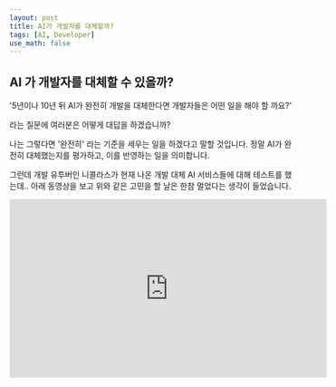 ```yaml
---
layout: post
title: AI가 개발자를 대체할까?
tags: [AI, Developer]
use_math: false
---
```


## AI 가 개발자를 대체할 수 있을까?

'5년이나 10년 뒤 AI가 완전히 개발을 대체한다면 개발자들은 어떤 일을 해야 할 까요?'

라는 질문에 여러분은 어떻게 대답을 하겠습니까?

나는 그렇다면 '완전히' 라는 기준을 세우는 일을 하겠다고 말할 것입니다. 정말 AI가 완전히 대체했는지를 평가하고, 이를 반영하는 일을 의미합니다. 

그런데 개발 유투버인 니콜라스가 현재 나온 개발 대체 AI 서비스들에 대해 테스트를 했는데.. 아래 동영상을 보고 위와 같은 고민을 할 날은 한참 멀었다는 생각이 들었습니다. 

<iframe width="560" height="315" src="https://www.youtube.com/embed/qYxdIlkEIZ8?si=zun7khKMAiII0Rqb" title="YouTube video player" frameborder="0" allow="accelerometer; autoplay; clipboard-write; encrypted-media; gyroscope; picture-in-picture; web-share" referrerpolicy="strict-origin-when-cross-origin" allowfullscreen></iframe>


